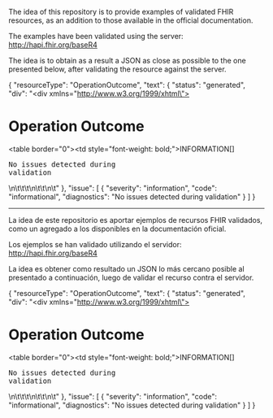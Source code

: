 The idea of ​​this repository is to provide examples of validated FHIR resources, as an addition to those available in the official documentation.

The examples have been validated using the server: http://hapi.fhir.org/baseR4

The idea is to obtain as a result a JSON as close as possible to the one presented below, after validating the resource against the server.

{
    "resourceType": "OperationOutcome",
    "text": {
        "status": "generated",
        "div": "<div xmlns=\"http://www.w3.org/1999/xhtml\"><h1>Operation Outcome</h1><table border=\"0\"><tr><td style=\"font-weight: bold;\">INFORMATION</td><td>[]</td><td><pre>No issues detected during validation</pre></td>\n\t\t\t</tr>\n\t\t</table>\n\t</div>"
    },
    "issue": [
        {
            "severity": "information",
            "code": "informational",
            "diagnostics": "No issues detected during validation"
        }
    ]
}

__________________________________________________________________________________________________________________


La idea de este repositorio es aportar ejemplos de recursos FHIR validados, como un agregado a los disponibles en la documentación oficial.

Los ejemplos se han validado utilizando el servidor: http://hapi.fhir.org/baseR4

La idea es obtener como resultado un JSON lo más cercano posible al presentado a continuación, luego de validar el recurso contra el servidor.

{
    "resourceType": "OperationOutcome",
    "text": {
        "status": "generated",
        "div": "<div xmlns=\"http://www.w3.org/1999/xhtml\"><h1>Operation Outcome</h1><table border=\"0\"><tr><td style=\"font-weight: bold;\">INFORMATION</td><td>[]</td><td><pre>No issues detected during validation</pre></td>\n\t\t\t</tr>\n\t\t</table>\n\t</div>"
    },
    "issue": [
        {
            "severity": "information",
            "code": "informational",
            "diagnostics": "No issues detected during validation"
        }
    ]
}

